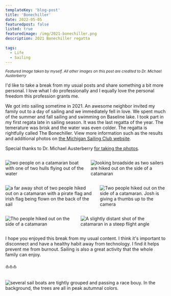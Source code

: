 ```yaml
---
templateKey: 'blog-post'
title: 'Bonechiller'
date: 2022-05-05
featuredpost: false
listed: true
featuredimage: /img/2021-bonechiller.png
description: 2021 Bonechiller regatta
  
tags:
  - Life
  - Sailing
---
```

<em><small>Featured Image taken by myself. All other images on this post are credited to Dr. Michael Austerberry</small></em>

I'd like to take a break from my usual posts and share something a bit more personal. I love what I do professionally and I equally love the personal freedom this profession grants me.

We got into sailing sometime in 2021. An awesome neighbor invited my family out to a day of sailing and we immediately fell in love. We spent much of the summer and fall sailing and swimming on Baseline lake. I took part in my first regata late in sailing season. It was the last regatta of the year. The temerature was brisk and the water was even colder. The regatta is rightfully called The Bonechiller. View more information such as the results and additional photos on [the Michigan Sailing Club website](https://michigansailingclub.org/2021-bonechiller-regatta/).

Special thanks to Dr. Michael Austerberry [for taking the photos](http://michigansailingclub.org/2021-bonechiller-regatta-photos/).


<div class="columns is-mobile widealign">
<div class="column is-6">

![two people on a catamaran boat with one of two hulls flying out of the water](/img/_DSC4180.jpg)

</div>
<div class="column is-6">

![looking broadside as two sailers are hiked out on the side of a catamaran](/img/_DSC4412.jpg)

</div>
</div>

<div class="columns is-mobile widealign">
<div class="column is-6">

![a far away shot of two people hiked out on a catamaran with a pirate flag and irish flag being flown on the back of the sail](/img/_DSC0089.png)

</div>
<div class="column is-6">

![Two people hiked out on the side of a catamaran. Josh is giving a thumbs up to the camera](/img/_DSC4149.png)

</div>
</div>

<div class="columns is-mobile widealign">
<div class="column is-8">

![Tho people hiked out on the side of a catamaran](/img/_DSC4398.jpg)

</div>
<div class="column is-4">

![A slightly distant shot of the catamaran in a steep flight angle](/img/xDSC_0049.JPG)

</div>
</div>

I hope you enjoyed this break from my usual content. I think it's important to disconnect and have a healthy habit away from technology. I find it helps prevent me from burnout. Sailing is also a great activity that the whole family can enjoy.

⛵⛵⛵

<div class="columns is-mobile widealign">
<div class="column is-12">

![several sail boats are tightly grouped and passing a race bouy. In the background, the trees are all in peak autumnal colors.](/img/_DSC3955.jpg)

</div>
</div>
